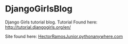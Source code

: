 # DjangoGirlsBlog
Django Girls tutorial blog. Tutorial Found here: http://tutorial.djangogirls.org/en/

Site found here: [HectorRamosJunior.pythonanywhere.com](HectorRamosJunior.pythonanywhere.com)
